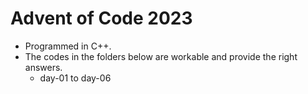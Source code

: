 # Advent of Code 2023
- Programmed in C++.
- The codes in the folders below are workable and provide the right answers.
  - day-01 to day-06
